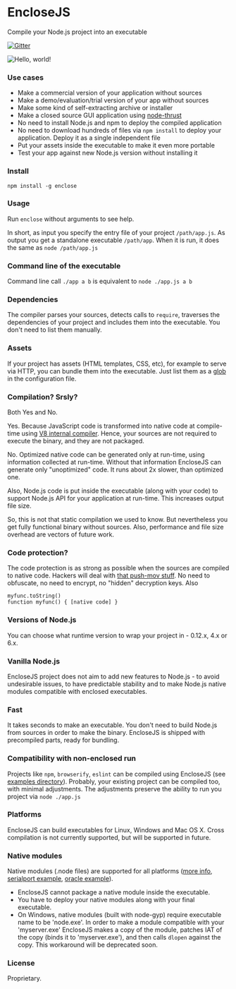 # EncloseJS

Compile your Node.js project into an executable

[![Gitter](https://badges.gitter.im/Join%20Chat.svg)](https://gitter.im/igorklopov/enclose?utm_source=badge&utm_medium=badge&utm_campaign=pr-badge&utm_content=badge)

![Hello, world!](http://enclosejs.com/screenshot.png)

### Use cases

* Make a commercial version of your application without sources
* Make a demo/evaluation/trial version of your app without sources
* Make some kind of self-extracting archive or installer
* Make a closed source GUI application using [node-thrust](https://github.com/breach/node-thrust)
* No need to install Node.js and npm to deploy the compiled application
* No need to download hundreds of files via `npm install` to deploy
your application. Deploy it as a single independent file
* Put your assets inside the executable to make it even more portable
* Test your app against new Node.js version without installing it

### Install

```
npm install -g enclose
```

### Usage

Run `enclose` without arguments to see help.

In short, as input you specify the entry file of your project
`/path/app.js`. As output you get a standalone executable
`/path/app`. When it is run, it does the same as `node /path/app.js`

### Command line of the executable

Command line call `./app a b` is equivalent to `node ./app.js a b`

### Dependencies

The compiler parses your sources, detects calls to `require`, traverses
the dependencies of your project and includes them into the executable.
You don't need to list them manually.

### Assets

If your project has assets (HTML templates, CSS, etc), for example to
serve via HTTP, you can bundle them into the executable. Just list them
as a [glob](https://github.com/sindresorhus/globby) in the configuration
file.

### Compilation? Srsly?

Both Yes and No.

Yes. Because JavaScript code is transformed into native code at
compile-time using
[V8 internal compiler](https://github.com/v8/v8-git-mirror/blob/master/src/compiler.cc).
Hence, your sources are not required to execute the binary, and they
are not packaged.

No. Optimized native code can be generated only at run-time, using
information collected at run-time. Without that information EncloseJS
can generate only "unoptimized" code. It runs about 2x slower, than
optimized one.

Also, Node.js code is put inside the executable (along with your code)
to support Node.js API for your application at run-time. This increases
output file size.

So, this is not that static compilation we used to know. But nevertheless
you get fully functional binary without sources. Also, performance and
file size overhead are vectors of future work.

### Code protection?

The code protection is as strong as possible when the sources are
compiled to native code. Hackers will deal with
[that push-mov stuff](https://github.com/v8/v8-git-mirror/blob/master/src/full-codegen/x87/full-codegen-x87.cc#L1110).
No need to obfuscate, no need to encrypt, no "hidden" decryption keys.
Also

```
myfunc.toString()
function myfunc() { [native code] }
```

### Versions of Node.js

You can choose what runtime version to wrap your project in -
0.12.x, 4.x or 6.x.

### Vanilla Node.js

EncloseJS project does not aim to add new features to Node.js - to
avoid undesirable issues, to have predictable stability and to make
Node.js native modules compatible with enclosed executables.

### Fast

It takes seconds to make an executable. You don't need to build
Node.js from sources in order to make the binary. EncloseJS is
shipped with precompiled parts, ready for bundling.

### Compatibility with non-enclosed run

Projects like `npm`, `browserify`, `eslint` can be compiled using EncloseJS (see
[examples directory](https://github.com/igorklopov/enclose/tree/master/examples/22-npm)).
Probably, your existing project can be compiled too, with minimal
adjustments. The adjustments preserve the ability to run you project
via `node ./app.js`

### Platforms

EncloseJS can build executables for Linux, Windows and Mac OS X.
Cross compilation is not currently supported, but will be supported in future.

### Native modules

Native modules (.node files) are supported for all platforms
([more info](https://github.com/igorklopov/enclose/issues/12#issuecomment-82587865),
[serialport example](https://github.com/igorklopov/enclose/tree/master/examples/24-serialport),
[oracle example](https://github.com/igorklopov/enclose/tree/master/examples/25-oracle)).

- EncloseJS cannot package a native module inside the executable.
- You have to deploy your native modules along with your final executable.
- On Windows, native modules (built with node-gyp) require executable
name to be 'node.exe'. In order to make a module compatible with your
'myserver.exe' EncloseJS makes a copy of the module, patches
IAT of the copy (binds it to 'myserver.exe'), and then calls `dlopen`
against the copy. This workaround will be deprecated soon.

### License

Proprietary.
